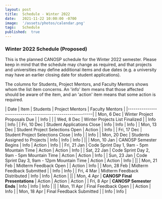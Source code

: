 ```yaml
---
layout: post
title:  Schedule - Winter 2022  
date:   2021-11-22 10:00:00 -0700
image:  '/assets/photos/calendar.png'
tags:   Schedule
published:	true
---
```


### Winter 2022 Schedule (Proposed)

This is the planned CANOSP schedule for the Winter 2022 semester. Please keep in mind that the schedule may change as required, and that projects and universities may define additional items and due dates (e.g. a university may have an earlier closing date for student applications).

The columns for Students, Project Mentors, and Faculty Mentors shows whom the list item concerns.  An 'info' item means that those affected should be aware of the item, and an 'action' item means that some action is required.


| Date | Item | Students | Project Mentors | Faculty Mentors |
|------------------------------------------------------------|
| Mon, 6 Dec | Winter Project Proposals Due | | Info | |
| Wed, 8 Dec | Winter Projects List Finalized | | Info | Info |
| Fri, 10 Dec | Student Applications Close | Info | Info | Info |
| Mon, 13 Dec | Student Project Selections Open | Action | | Info |
| Fri, 17 Dec | Student Project Selections Close | Info | | Info |
| Mon, 20 Dec | Students Assigned to Projects | Info | Info | Info |
||
| Mon, 10 Jan | CANOSP Semester Begins | Info | Action | Info |
| Fri, 21 Jan | Code Sprint Day 1, 9am - 5pm Mountain Time | Action | Action | Info |
| Sat, 22 Jan | Code Sprint Day 2, 9am - 5pm Mountain Time | Action | Action | Info |
| Sun, 23 Jan | Code Sprint Day 3, 9am - 12pm Mountain Time | Action | Action | Info |
||
| Mon, 21 Feb | Midterm Feedback Open | | Action | Info |
| Mon, 28 Feb | Midterm Feedback Submitted | | Info | Info |
| Fri, 4 Mar | Midterm Feedback Distributed | Info | Info | Action |
||
| Mon, 4 Apr | **CANOSP Final Presentations** | Action | Action | Action |
| Fri, 8 Apr | **CANOSP Semester Ends** | Info | Info | Info |
||
| Mon, 11 Apr | Final Feedback Open | | Action | Info |
| Mon, 18 Apr | Final Feedback Submitted | | Info | Info |

